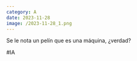 ```yaml
--- 
category: A 
date: 2023-11-28 
image: /2023-11-28_1.png 
--- 
```


Se le nota un pelín que es una máquina, ¿verdad?

#IA